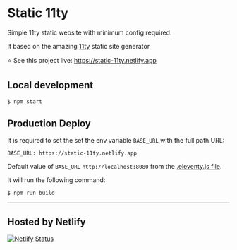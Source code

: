 # Static 11ty

Simple 11ty static website with minimum config required.

It based on the amazing [11ty](https://github.com/11ty/eleventy) static site generator


⭐️ See this project live: https://static-11ty.netlify.app

## Local development

```sh
$ npm start
```

## Production Deploy

It is required to set the set the env variable `BASE_URL` with the full path URL:

```
BASE_URL: https://static-11ty.netlify.app
```

Default value of `BASE_URL` `http://localhost:8080` from the [.eleventy.js file](.eleventy.js).

It will run the following command:

```sh
$ npm run build
```

---

## Hosted by Netlify

[![Netlify Status](https://api.netlify.com/api/v1/badges/ea46593b-6007-4d46-907e-1224b2f58a37/deploy-status)](https://app.netlify.com/sites/static-11ty/deploys)